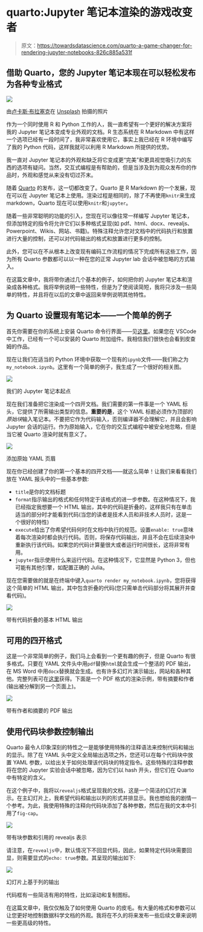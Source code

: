 # quarto:Jupyter 笔记本渲染的游戏改变者

> 原文：<https://towardsdatascience.com/quarto-a-game-changer-for-rendering-jupyter-notebooks-826c885a531f>

## 借助 Quarto，您的 Jupyter 笔记本现在可以轻松发布为各种专业格式

![](img/9ffaffcb57f1d2e5862508ab38bb92c6.png)

由[卢卡斯·布拉塞克](https://unsplash.com/@goumbik?utm_source=unsplash&utm_medium=referral&utm_content=creditCopyText)在 [Unsplash](https://unsplash.com/s/photos/data-documents?utm_source=unsplash&utm_medium=referral&utm_content=creditCopyText) 拍摄的照片

作为一个同时使用 R 和 Python 工作的人，我一直希望有一个更好的解决方案将我的 Jupyter 笔记本变成专业外观的文档。R 生态系统在 R Markdown 中有这样一个选项已经有一段时间了，我非常喜欢使用它，事实上我已经在 R 环境中编写了我的 Python 代码，这样我就可以利用 R Markdown 所提供的优势。

我一直对 Jupyter 笔记本的外观和缺乏将它变成更“完美”和更具视觉吸引力的东西的选项有疑问。当然，交互式编程是有帮助的，但是当涉及到为观众发布你的作品时，外观和感觉从来没有切过芥末。

随着 [Quarto](https://quarto.org) 的发布，这一切都改变了。Quarto 是 R Markdown 的一个发展，现在可以在 Jupyter 笔记本上使用。渲染过程是相同的，除了不再使用`knitr`来生成 markdown，Quarto 现在可以使用`knitr`和`jupyter`。

随着一些非常聪明的功能的引入，您现在可以像往常一样编写 Jupyter 笔记本，但添加特定的指令将允许它们以多种格式呈现(如 pdf、html、docx、revealjs、Powerpoint、Wikis、网站、书籍)。特殊注释允许您对文档中的代码执行和放置进行大量的控制，还可以对代码输出的格式和放置进行更多的控制。

此外，您可以在不从根本上改变现有编码工作流程的情况下完成所有这些工作，因为所有 Quarto 参数都可以以一种在您的正常 Jupyter lab 会话中被忽略的方式输入。

在这篇文章中，我将带你通过几个基本的例子，如何把你的 Jupyter 笔记本和渲染成各种格式。我将举例说明一些特性，但是为了使阅读简短，我将只涉及一些简单的特性，并且将在以后的文章中返回来举例说明其他特性。

## 为 Quarto 设置现有笔记本——一个简单的例子

首先你需要在你的系统上安装 Quarto 命令行界面——见[这里](https://quarto.org/docs/get-started/)。如果您在 VSCode 中工作，已经有一个可以安装的 Quarto 附加组件。我相信我们很快也会看到皮查姆的作品。

现在让我们在适当的 Python 环境中获取一个现有的`ipynb`文件——我们称之为`my_notebook.ipynb`。这里有一个简单的例子，我生成了一个很好的相关图。

![](img/de09739aa7611319cd724f545361ccd0.png)

我们的 Jupyter 笔记本起点

现在我们准备把它渲染成一个四开文档。我们需要的第一件事是一个 YAML 标头，它提供了所需输出类型的信息。**重要的是**，这个 YAML 标题必须作为顶部的*原始块*输入笔记本。不要把它作为代码输入，否则编译器不会理解它，并且会影响 Jupyter 会话的运行。作为原始输入，它在你的交互式编程中被安全地忽略，但是当它被 Quarto 渲染时就有意义了。

![](img/157dd6a8c40ab9bf4598c0caf74a6a23.png)

添加原始 YAML 页眉

现在你已经创建了你的第一个基本的四开文档——就这么简单！让我们来看看我们放在 YAML 报头中的一些基本参数:

*   `title`是你的文档标题
*   `format`指示输出的格式和任何特定于该格式的进一步参数。在这种情况下，我已经指定我想要一个 HTML 输出，其中的代码是折叠的，这样我只有在单击适当的部分时才能看到代码(当您的读者是技术人员和非技术人员时，这是一个很好的特性)
*   `execute`给出了你希望代码何时在文档中执行的规范。设置`enable: true`意味着每次渲染时都会执行代码。否则，将保存代码输出，并且不会在后续渲染中重新执行该代码。如果您的代码计算量很大或者运行时间很长，这将非常有用。
*   `jupyter`指示使用什么来运行代码。在这种情况下，它显然是 Python 3，但也可能有其他引擎，如配置正确的 Julia。

现在您需要做的就是在终端中键入`quarto render my_notebook.ipynb`，您将获得这个简单的 HTML 输出，其中包含折叠的代码(您只需单击代码部分将其展开并查看代码)。

![](img/2ae92462ac21b16cf719123c64186a2d.png)

带有代码折叠的基本 HTML 输出

## 可用的四开格式

这是一个非常简单的例子，我们马上会看到一个更有趣的例子，但是 Quarto 有很多格式。只要在 YAML 文件头中用`pdf`替换`html`就会生成一个整洁的 PDF 输出，在 MS Word 中用`docx`替换就会生成。也有许多幻灯片演示输出，网站和各种其他。完整列表可在[这里](https://quarto.org/docs/output-formats/all-formats.html)获得。下面是一个 PDF 格式的渲染示例，带有摘要和作者(输出被分解到另一个页面上)。

![](img/2fdf00e3d752ed445e738d5c408e9fc1.png)

带有作者和摘要的 PDF 输出

## 使用代码块参数控制输出

Quarto 最令人印象深刻的特性之一是能够使用特殊的注释语法来控制代码和输出的显示。除了在 YAML 头中定义全局输出选项之外，您还可以在每个代码块中放置 YAML 参数，以给出关于如何处理该代码块的特定指令。这些特殊的注释参数将在您的 Jupyter 实验会话中被忽略，因为它们以 hash 开头，但它们在 Quarto 中有特定的含义。

在这个例子中，我将以`revealjs`格式呈现我的文档，这是一个简洁的幻灯片演示。在主幻灯片上，我希望代码和输出以列的形式并排显示。我也想给我的剧情一个参考。为此，我使用特殊的注释向代码块添加了各种参数，然后在我的文本中引用了`fig-cap`。

![](img/e5eb0bcd618aa7df6e882c02272ac0ac.png)

带有块参数和引用的 revealjs 表示

请注意，在`revealjs`中，默认情况下不回显代码，因此，如果特定代码块需要回显，则需要显式的`echo: true`参数。其呈现的输出如下:

![](img/4659ec2b8a00069346cf952ffdaf6621.png)

幻灯片上基于列的输出

代码框有一些简洁有用的特性，比如滚动和复制图标。

在这篇文章中，我仅仅触及了如何使用 Quarto 的皮毛。有大量的格式和参数可以让您更好地控制数据科学文档的外观。我将在不久的将来发布一些后续文章来说明一些更高级的特性。